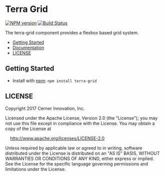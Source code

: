 # Terra Grid

[![NPM version](http://img.shields.io/npm/v/terra-grid.svg)](https://www.npmjs.org/package/terra-grid)
[![Build Status](https://travis-ci.org/cerner/terra-ui.svg?branch=master)](https://travis-ci.org/cerner/terra-ui)

The terra-grid component provides a flexbox based grid system.

- [Getting Started](#getting-started)
- [Documentation](https://github.com/cerner/terra-ui/tree/master/packages/terra-grid/docs)
- [LICENSE](#license)

## Getting Started

- Install with [npm](https://www.npmjs.com): `npm install terra-grid`

## LICENSE

Copyright 2017 Cerner Innovation, Inc.

Licensed under the Apache License, Version 2.0 (the "License"); you may not use this file except in compliance with the License. You may obtain a copy of the License at

&nbsp;&nbsp;&nbsp;&nbsp;http://www.apache.org/licenses/LICENSE-2.0

Unless required by applicable law or agreed to in writing, software distributed under the License is distributed on an "AS IS" BASIS, WITHOUT WARRANTIES OR CONDITIONS OF ANY KIND, either express or implied. See the License for the specific language governing permissions and limitations under the License.
